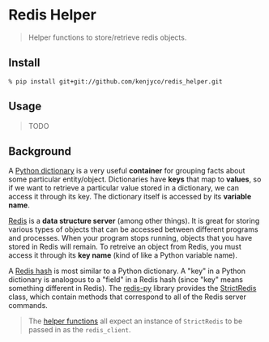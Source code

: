 Redis Helper
============

> Helper functions to store/retrieve redis objects.

## Install

```
% pip install git+git://github.com/kenjyco/redis_helper.git
```

## Usage

> TODO

## Background

[dict]: https://docs.python.org/2/tutorial/datastructures.html#dictionaries
[hash]: http://redis.io/commands#hash
[Redis]: http://redis.io/topics/data-types-intro
[redis-py]: https://github.com/andymccurdy/redis-py
[StrictRedis]: https://redis-py.readthedocs.org/en/latest/#redis.StrictRedis
[helpers]: https://github.com/kenjyco/redis_helper/blob/master/redis_helper/__init__.py

A [Python dictionary][dict] is a very useful **container** for grouping facts
about some particular entity/object. Dictionaries have **keys** that map to
**values**, so if we want to retrieve a particular value stored in a dictionary,
we can access it through its key. The dictionary itself is accessed by its
**variable name**.

[Redis][] is a **data structure server** (among other things). It is great for
storing various types of objects that can be accessed between different programs
and processes. When your program stops running, objects that you have stored in
Redis will remain. To retreive an object from Redis, you must access it through
its **key name** (kind of like a Python variable name).

A [Redis hash][hash] is most similar to a Python dictionary. A "key" in a Python
dictionary is analogous to a "field" in a Redis hash (since "key" means
something different in Redis). The [redis-py][] library provides the
[StrictRedis][] class, which contain methods that correspond to all of the Redis
server commands.

> The [helper functions][helpers] all expect an instance of `StrictRedis` to be
> passed in as the `redis_client`.
